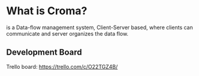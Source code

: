 # What is Croma?
is a Data-flow management system, Client-Server based, where clients can communicate and server organizes the data flow.

## Development Board
Trello board: https://trello.com/c/O22TGZ4B/
